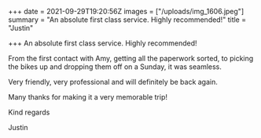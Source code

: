 +++
date = 2021-09-29T19:20:56Z
images = ["/uploads/img_1606.jpeg"]
summary = "An absolute first class service. Highly recommended!"
title = "Justin"

+++
An absolute first class service. Highly recommended!

From the first contact with Amy, getting all the paperwork sorted, to picking the bikes up and dropping them off on a Sunday, it was seamless.

Very friendly, very professional and will definitely be back again.

Many thanks for making it a very memorable trip!

Kind regards

Justin